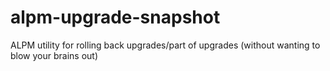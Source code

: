 # alpm-upgrade-snapshot
ALPM utility for rolling back upgrades/part of upgrades (without wanting to blow your brains out)
